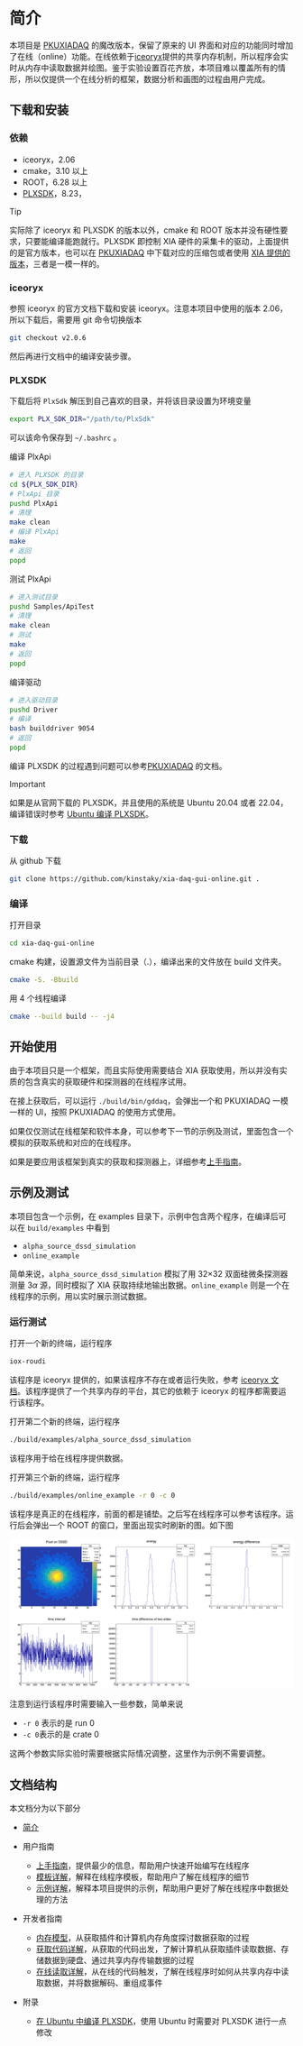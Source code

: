 # 简介

本项目是 [PKUXIADAQ](https://github.com/wuhongyi/PKUXIADAQ) 的魔改版本，保留了原来的 UI 界面和对应的功能同时增加了在线（online）功能。在线依赖于[iceoryx](https://iceoryx.io/latest/)提供的共享内存机制，所以程序会实时从内存中读取数据并绘图。鉴于实验设置百花齐放，本项目难以覆盖所有的情形，所以仅提供一个在线分析的框架，数据分析和画图的过程由用户完成。

## 下载和安装

### 依赖

+ iceoryx，2.06
+ cmake，3.10 以上
+ ROOT，6.28 以上
+ [PLXSDK](https://www.broadcom.com/products/pcie-switches-retimers/software-dev-kits)，8.23，

> [!TIP]
>
> 实际除了 iceoryx 和 PLXSDK 的版本以外，cmake 和 ROOT 版本并没有硬性要求，只要能编译能跑就行。PLXSDK 即控制 XIA 硬件的采集卡的驱动，上面提供的是官方版本，也可以在 [PKUXIADAQ](https://github.com/wuhongyi/PKUXIADAQ) 中下载对应的压缩包或者使用 [XIA 提供的版本](https://github.com/xiallc/broadcom_pci_pcie_sdk)，三者是一模一样的。

### iceoryx

参照 iceoryx 的官方文档下载和安装 iceoryx。注意本项目中使用的版本 2.06，所以下载后，需要用 git 命令切换版本

```bash
git checkout v2.0.6
```

然后再进行文档中的编译安装步骤。

### PLXSDK

下载后将 `PlxSdk` 解压到自己喜欢的目录，并将该目录设置为环境变量

```bash
export PLX_SDK_DIR="/path/to/PlxSdk"
```

可以该命令保存到 `~/.bashrc` 。

编译 PlxApi

```bash
# 进入 PLXSDK 的目录
cd ${PLX_SDK_DIR}
# PlxApi 目录
pushd PlxApi
# 清理
make clean
# 编译 PlxApi
make
# 返回
popd
```

测试 PlxApi

```bash
# 进入测试目录
pushd Samples/ApiTest
# 清理
make clean
# 测试
make
# 返回
popd
```

编译驱动

```bash
# 进入驱动目录
pushd Driver
# 编译
bash builddriver 9054
# 返回
popd
```

编译 PLXSDK 的过程遇到问题可以参考[PKUXIADAQ](http://wuhongyi.cn/PKUXIADAQ/zh/INSTALL.html) 的文档。

> [!IMPORTANT]
>
> 如果是从官网下载的 PLXSDK，并且使用的系统是 Ubuntu 20.04 或者 22.04，编译错误时参考 [Ubuntu 编译 PLXSDK](compile_plxsdk_ubuntu.md)。

### 下载

从 github 下载

```bash
git clone https://github.com/kinstaky/xia-daq-gui-online.git .
```

### 编译

打开目录

```bash
cd xia-daq-gui-online
```

cmake 构建，设置源文件为当前目录（.），编译出来的文件放在 build 文件夹。

```bash
cmake -S. -Bbuild
```

用 4 个线程编译

```bash
cmake --build build -- -j4
```

## 开始使用

由于本项目只是一个框架，而且实际使用需要结合 XIA 获取使用，所以并没有实质的包含真实的获取硬件和探测器的在线程序试用。

在接上获取后，可以运行 `./build/bin/gddaq`，会弹出一个和 PKUXIADAQ 一模一样的 UI，按照 PKUXIADAQ 的使用方式使用。

如果仅仅测试在线框架和软件本身，可以参考下一节的示例及测试，里面包含一个模拟的获取系统和对应的在线程序。

如果是要应用该框架到真实的获取和探测器上，详细参考[上手指南](getting_started.md)。

## 示例及测试

本项目包含一个示例，在 examples 目录下，示例中包含两个程序，在编译后可以在 `build/examples` 中看到

+ `alpha_source_dssd_simulation`
+ `online_example`

简单来说，`alpha_source_dssd_simulation` 模拟了用 32$\times$32 双面硅微条探测器测量 3$\alpha$ 源，同时模拟了 XIA 获取持续地输出数据。`online_example` 则是一个在线程序的示例，用以实时展示测试数据。

### 运行测试

打开一个新的终端，运行程序

```bash
iox-roudi
```

该程序是 iceoryx 提供的，如果该程序不存在或者运行失败，参考 [iceoryx 文档](https://iceoryx.io/latest/)。该程序提供了一个共享内存的平台，其它的依赖于 iceoryx 的程序都需要运行该程序。

打开第二个新的终端，运行程序

```bash
./build/examples/alpha_source_dssd_simulation
```

该程序用于给在线程序提供数据。

打开第三个新的终端，运行程序

```bash
./build/examples/online_example -r 0 -c 0
```

该程序是真正的在线程序，前面的都是铺垫。之后写在线程序可以参考该程序。运行后会弹出一个 ROOT 的窗口，里面出现实时刷新的图。如下图

![在线示例](images/online_example.png)

注意到运行该程序时需要输入一些参数，简单来说

+ `-r 0` 表示的是 run 0
+ `-c 0`表示的是 crate 0

这两个参数实际实验时需要根据实际情况调整，这里作为示例不需要调整。

## 文档结构

本文档分为以下部分

+ [简介](index.md)
+ 用户指南
    + [上手指南](getting_started.md)，提供最少的信息，帮助用户快速开始编写在线程序
    + [模板详解](template_walk_through.md)，解释在线程序模板，帮助用户了解在线程序的细节
    + [示例详解](example_details.md)，解释本项目提供的示例，帮助用户更好了解在线程序中数据处理的方法

+ 开发者指南
    + [内存模型](memory_model.md)，从获取插件和计算机内存角度探讨数据获取的过程
    + [获取代码详解](daq_walk_through.md)，从获取的代码出发，了解计算机从获取插件读取数据、存储数据到硬盘、通过共享内存传输数据的过程
    + [在线读取详解](online_receiver.md)，从在线的代码触发，了解在线程序时如何从共享内存中读取数据，并将数据解码、重组成事件
+ 附录
    + [在 Ubuntu 中编译 PLXSDK](compile_plxsdk_ubuntu.md)，使用 Ubuntu 时需要对 PLXSDK 进行一点修改
